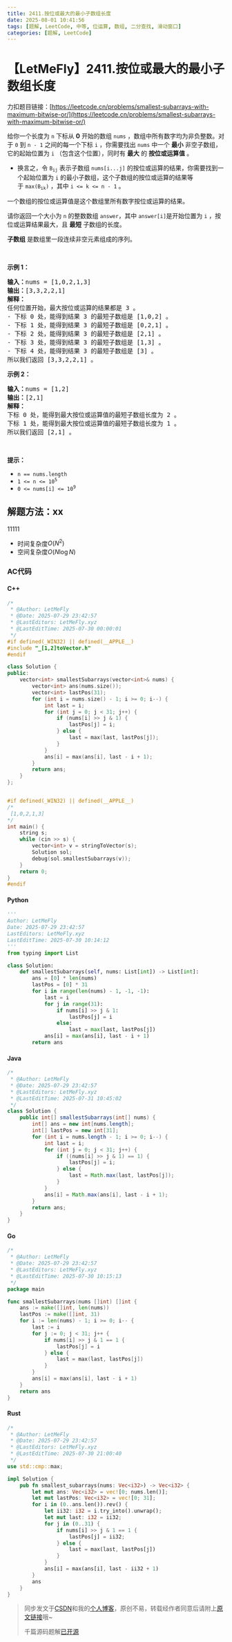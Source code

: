 ```yaml
---
title: 2411.按位或最大的最小子数组长度
date: 2025-08-01 10:41:56
tags: [题解, LeetCode, 中等, 位运算, 数组, 二分查找, 滑动窗口]
categories: [题解, LeetCode]
---
```


# 【LetMeFly】2411.按位或最大的最小子数组长度

力扣题目链接：[https://leetcode.cn/problems/smallest-subarrays-with-maximum-bitwise-or/](https://leetcode.cn/problems/smallest-subarrays-with-maximum-bitwise-or/)

<p>给你一个长度为 <code>n</code>&nbsp;下标从 <strong>0</strong>&nbsp;开始的数组&nbsp;<code>nums</code>&nbsp;，数组中所有数字均为非负整数。对于&nbsp;<code>0</code>&nbsp;到&nbsp;<code>n - 1</code>&nbsp;之间的每一个下标 <code>i</code>&nbsp;，你需要找出&nbsp;<code>nums</code>&nbsp;中一个 <strong>最小</strong> 非空子数组，它的起始位置为&nbsp;<code>i</code>&nbsp;（包含这个位置），同时有&nbsp;<strong>最大</strong>&nbsp;的 <strong>按位或</strong><b>运算值</b>&nbsp;。</p>

<ul>
	<li>换言之，令&nbsp;<code>B<sub>ij</sub></code>&nbsp;表示子数组&nbsp;<code>nums[i...j]</code>&nbsp;的按位或运算的结果，你需要找到一个起始位置为&nbsp;<code>i</code>&nbsp;的最小子数组，这个子数组的按位或运算的结果等于&nbsp;<code>max(B<sub>ik</sub>)</code>&nbsp;，其中&nbsp;<code>i &lt;= k &lt;= n - 1</code>&nbsp;。</li>
</ul>

<p>一个数组的按位或运算值是这个数组里所有数字按位或运算的结果。</p>

<p>请你返回一个大小为 <code>n</code>&nbsp;的整数数组<em>&nbsp;</em><code>answer</code>，其中<em>&nbsp;</em><code>answer[i]</code>是开始位置为&nbsp;<code>i</code>&nbsp;，按位或运算结果最大，且&nbsp;<strong>最短</strong>&nbsp;子数组的长度。</p>

<p><strong>子数组</strong>&nbsp;是数组里一段连续非空元素组成的序列。</p>

<p>&nbsp;</p>

<p><strong>示例 1：</strong></p>

<pre><b>输入：</b>nums = [1,0,2,1,3]
<b>输出：</b>[3,3,2,2,1]
<strong>解释：</strong>
任何位置开始，最大按位或运算的结果都是 3 。
- 下标 0 处，能得到结果 3 的最短子数组是 [1,0,2] 。
- 下标 1 处，能得到结果 3 的最短子数组是 [0,2,1] 。
- 下标 2 处，能得到结果 3 的最短子数组是 [2,1] 。
- 下标 3 处，能得到结果 3 的最短子数组是 [1,3] 。
- 下标 4 处，能得到结果 3 的最短子数组是 [3] 。
所以我们返回 [3,3,2,2,1] 。
</pre>

<p><strong>示例 2：</strong></p>

<pre><b>输入：</b>nums = [1,2]
<b>输出：</b>[2,1]
<strong>解释：
</strong>下标 0 处，能得到最大按位或运算值的最短子数组长度为 2 。
下标 1 处，能得到最大按位或运算值的最短子数组长度为 1 。
所以我们返回 [2,1] 。
</pre>

<p>&nbsp;</p>

<p><strong>提示：</strong></p>

<ul>
	<li><code>n == nums.length</code></li>
	<li><code>1 &lt;= n &lt;= 10<sup>5</sup></code></li>
	<li><code>0 &lt;= nums[i] &lt;= 10<sup>9</sup></code></li>
</ul>


    
## 解题方法：xx

11111

+ 时间复杂度$O(N^2)$
+ 空间复杂度$O(N\log N)$

### AC代码

#### C++

```cpp
/*
 * @Author: LetMeFly
 * @Date: 2025-07-29 23:42:57
 * @LastEditors: LetMeFly.xyz
 * @LastEditTime: 2025-07-30 00:00:01
 */
#if defined(_WIN32) || defined(__APPLE__)
#include "_[1,2]toVector.h"
#endif

class Solution {
public:
    vector<int> smallestSubarrays(vector<int>& nums) {
        vector<int> ans(nums.size());
        vector<int> lastPos(31);
        for (int i = nums.size() - 1; i >= 0; i--) {
            int last = i;
            for (int j = 0; j < 31; j++) {
                if (nums[i] >> j & 1) {
                    lastPos[j] = i;
                } else {
                    last = max(last, lastPos[j]);
                }
            }
            ans[i] = max(ans[i], last - i + 1);
        }
        return ans;
    }
};


#if defined(_WIN32) || defined(__APPLE__)
/*
 [1,0,2,1,3]
*/
int main() {
    string s;
    while (cin >> s) {
        vector<int> v = stringToVector(s);
        Solution sol;
        debug(sol.smallestSubarrays(v));
    }
    return 0;
}
#endif
```

#### Python

```python
'''
Author: LetMeFly
Date: 2025-07-29 23:42:57
LastEditors: LetMeFly.xyz
LastEditTime: 2025-07-30 10:14:12
'''
from typing import List

class Solution:
    def smallestSubarrays(self, nums: List[int]) -> List[int]:
        ans = [0] * len(nums)
        lastPos = [0] * 31
        for i in range(len(nums) - 1, -1, -1):
            last = i
            for j in range(31):
                if nums[i] >> j & 1:
                    lastPos[j] = i
                else:
                    last = max(last, lastPos[j])
            ans[i] = max(ans[i], last - i + 1)
        return ans
```

#### Java

```java
/*
 * @Author: LetMeFly
 * @Date: 2025-07-29 23:42:57
 * @LastEditors: LetMeFly.xyz
 * @LastEditTime: 2025-07-31 10:45:02
 */
class Solution {
    public int[] smallestSubarrays(int[] nums) {
        int[] ans = new int[nums.length];
        int[] lastPos = new int[31];
        for (int i = nums.length - 1; i >= 0; i--) {
            int last = i;
            for (int j = 0; j < 31; j++) {
                if ((nums[i] >> j & 1) == 1) {
                    lastPos[j] = i;
                } else {
                    last = Math.max(last, lastPos[j]);
                }
            }
            ans[i] = Math.max(ans[i], last - i + 1);
        }
        return ans;
    }
}
```

#### Go

```go
/*
 * @Author: LetMeFly
 * @Date: 2025-07-29 23:42:57
 * @LastEditors: LetMeFly.xyz
 * @LastEditTime: 2025-07-30 10:15:13
 */
package main

func smallestSubarrays(nums []int) []int {
    ans := make([]int, len(nums))
    lastPos := make([]int, 31)
    for i := len(nums) - 1; i >= 0; i-- {
        last := i
        for j := 0; j < 31; j++ {
            if nums[i] >> j & 1 == 1 {
                lastPos[j] = i
            } else {
                last = max(last, lastPos[j])
            }
        }
        ans[i] = max(ans[i], last - i + 1)
    }
    return ans
}
```

#### Rust

```rust
/*
 * @Author: LetMeFly
 * @Date: 2025-07-29 23:42:57
 * @LastEditors: LetMeFly.xyz
 * @LastEditTime: 2025-07-30 21:00:40
 */
use std::cmp::max;

impl Solution {
    pub fn smallest_subarrays(nums: Vec<i32>) -> Vec<i32> {
        let mut ans: Vec<i32> = vec![0; nums.len()];
        let mut lastPos: Vec<i32> = vec![0; 31];
        for i in (0..ans.len()).rev() {
            let ii32: i32 = i.try_into().unwrap();
            let mut last: i32 = ii32;
            for j in (0..31) {
                if nums[i] >> j & 1 == 1 {
                    lastPos[j] = ii32;
                } else {
                    last = max(last, lastPos[j])
                }
            }
            ans[i] = max(ans[i], last - ii32 + 1)
        }
        ans
    }
}
```

> 同步发文于[CSDN](https://letmefly.blog.csdn.net/article/details/--------------------------)和我的[个人博客](https://blog.letmefly.xyz/)，原创不易，转载经作者同意后请附上[原文链接](https://blog.letmefly.xyz/2025/08/01/LeetCode%202411.%E6%8C%89%E4%BD%8D%E6%88%96%E6%9C%80%E5%A4%A7%E7%9A%84%E6%9C%80%E5%B0%8F%E5%AD%90%E6%95%B0%E7%BB%84%E9%95%BF%E5%BA%A6/)哦~
>
> 千篇源码题解[已开源](https://github.com/LetMeFly666/LeetCode)
